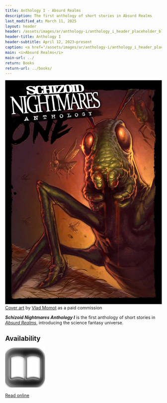 ```yaml
---
title: Anthology I - Absurd Realms
description: The first anthology of short stories in Absurd Realms
last_modified_at: March 11, 2025
layout: header
header: /assets/images/ar/anthology-i/anthology_i_header_placeholder_blur.jpg
header-title: Anthology I
header-subtitle: April 12, 2023–present
caption: <a href="/assets/images/ar/anthology-i/anthology_i_header_placeholder_blur.jpg" target="_blank">AI placeholder artwork</a> generated above using <a href="https://creator.nightcafe.studio/creation/QqG1jOIrrGpH3ZaFKyoh" target="_blank">SD 1.5</a> — <a href="https://creativecommons.org/publicdomain/zero/1.0/" target="_blank">CC0 1.0</a>
main: <i>Absurd Realms</i>
main-url: ../
return: Books
return-url: ../books/
---
```


<div class="right" markdown=0>
  <img class="thumb" src="/assets/images/ar/anthology-i/anthology_i_med.jpg" alt="Anthology I cover">
  <div class="caption"><a href="/assets/images/ar/anthology-i/anthology_i.jpg" target="_blank">Cover art</a> by <a href="https://vladmomotart.tumblr.com/" target="_blank">Vlad Momot</a> as a paid commission</div>
</div>

***Schizoid Nightmares Anthology I*** is the first anthology of short stories in [*Absurd Realms*](/absurdrealms/), introducing the science fantasy universe.

## Availability

<div markdown=0>
  <a class="feature option" href="contents/">
    <img src="/assets/images/ui/book-open.png">
    <div><p>Read online</p></div>
  </a>
</div>